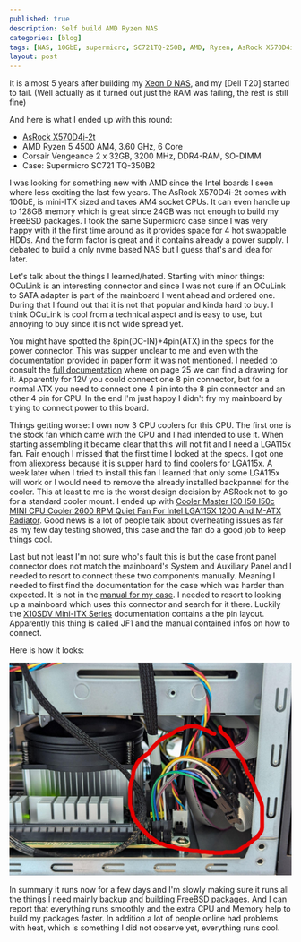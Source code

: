 ```yaml
---
published: true
description: Self build AMD Ryzen NAS
categories: [blog]
tags: [NAS, 10GbE, supermicro, SC721TQ-250B, AMD, Ryzen, AsRock X570D4i-2t, AsRock]
layout: post
---
```


It is almost 5 years after building my [Xeon D NAS](/blog/2019/03/23/self-build-xeon-d-nas/),
and my [Dell T20] started to fail.
(Well actually as it turned out just the RAM was failing, the rest is still fine)

And here is what I ended up with this round:

- [AsRock X570D4i-2t](https://www.asrockrack.com/general/productdetail.asp?Model=X570D4I-2T#Specifications)
- AMD Ryzen 5 4500 AM4, 3.60 GHz, 6 Core
- Corsair Vengeance 2 x 32GB, 3200 MHz, DDR4-RAM, SO-DIMM
- Case: Supermicro SC721 TQ-350B2


I was looking for something new with AMD since the Intel boards I seen where less exciting the last few years.
The AsRock X570D4i-2t comes with 10GbE, is mini-ITX sized and takes AM4 socket CPUs.
It can even handle up to 128GB memory which is great since 24GB was not enough to build my FreeBSD packages.
I took the same Supermicro case since I was very happy with it the first time around as it provides space for 4 hot swappable HDDs.
And the form factor is great and it contains already a power supply.
I debated to build a only nvme based NAS but I guess that's and idea for later.


Let's talk about the things I learned/hated.
Starting with minor things: OCuLink is an interesting connector and since I was not sure
if an OCuLink to SATA adapter is part of the mainboard I went ahead and ordered one.
During that I found out that it is not that popular and kinda hard to buy.
I think OCuLink is cool from a technical aspect and is easy to use,
but annoying to buy since it is not wide spread yet.


You might have spotted the 8pin(DC-IN)+4pin(ATX) in the specs for the power connector.
This was supper unclear to me and even with the documentation provided in paper form it was not mentioned.
I needed to consult the [full documentation](https://download.asrock.com/Manual/X570D4I-2T.pdf)
where on page 25 we can find a drawing for it.
Apparently for 12V you could connect one 8 pin connector, but for a normal ATX you need to connect one 4 pin into
the 8 pin connector and an other 4 pin for CPU.
In the end I'm just happy I didn't fry my mainboard by trying to connect power to this board.


Things getting worse: I own now 3 CPU coolers for this CPU.
The first one is the stock fan which came with the CPU and I had intended to use it.
When starting assembling it became clear that this will not fit and I need a LGA115x fan.
Fair enough I missed that the first time I looked at the specs.
I got one from aliexpress because it is supper hard to find coolers for LGA115x.
A week later when I tried to install this fan I learned that only some LGA115x will
work or I would need to remove the already installed backpannel for the cooler.
This at least to me is the worst design decision by ASRock not to go for a standard cooler mount.
I ended up with [Cooler Master I30 I50 I50c MINI CPU Cooler 2600 RPM Quiet Fan For Intel LGA115X 1200 And M-ATX Radiator](https://www.aliexpress.com/item/1005005958984493.html).
Good news is a lot of people talk about overheating issues as far as my few day testing showed,
this case and the fan do a good job to keep things cool.


Last but not least I'm not sure who's fault this is but the case front panel connector does not match the mainboard's
System and Auxiliary Panel and I needed to resort to connect these two components manually.
Meaning I needed to first find the documentation for the case which was harder than expected.
It is not in the [manual for my case](https://www.supermicro.com/manuals/chassis/Mini-tower/SC721.pdf).
I needed to resort to looking up a mainboard which uses this connector and search for it there.
Luckily the [X10SDV Mini-ITX Series](https://www.supermicro.com/manuals/motherboard/D/MNL-1726.pdf)
documentation contains a the pin layout.
Apparently this thing is called JF1 and the manual contained infos on how to connect.

Here is how it looks:

![self build connector between JF1 and AMD System Panel](/blog-bilder/2024-08-15-self-build-amd-ryzen-nas.jpeg)

In summary it runs now for a few days and I'm slowly making sure it runs
all the things I need mainly [backup](/blog/2023/01/28/Pull-ZFS-Backup/) and
[building FreeBSD packages](/blog/2017/05/25/Poudriere/).
And I can report that everything runs smoothly and the extra CPU and Memory help to build my packages faster.
In addition a lot of people online had problems with heat, which is something I did not observe yet, everything runs cool.

